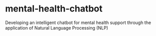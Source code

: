 # mental-health-chatbot
Developing an intelligent chatbot for mental health support through the application of Natural Language Processing (NLP)
